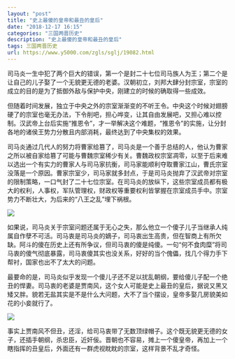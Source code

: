 ```yaml
---
layout: "post"
title: "史上最傻的皇帝和最丑的皇后"
date: "2018-12-17 16:15"
categories: "三国两晋历史"
description: "史上最傻的皇帝和最丑的皇后"
tags: 三国两晋历史
url: https://www.y5000.com/zgls/sglj/19082.html
---
```






司马炎一生中犯了两个巨大的错误，第一个是封二十七位司马族人为王；第二个是让自己的儿子娶了一个无貌更无德的老婆。汉朝初立，刘邦大肆分封宗室，宗室的成立的目的是为了抵御外敌与保护中央，刚建立的时候的确取得一些成效。

但随着时间发展，独立于中央之外的宗室渐渐变的不听王令。中央这个时候对翅膀硬了的宗室也毫无办法，下令削吧，担心哗变，让其自由发展吧，又担心难以控制。汉武帝上台后实施“推恩令”，才一举解决这个难题，“推恩令”的实施，让分封各地的诸侯王势力分散且内部消耗，最终达到了中央集权的效果。

司马炎通过几代人的努力将曹家给篡了，司马炎是一个善于总结的人，他认为曹家之所以被自家给篡了可能与曹魏宗室稀少有关。曹魏政权宗室凋零，以至于后来难以选出一个有实力的曹家人与司马家抗衡，司马家能顺利夺取曹家江山，曹氏宗室没落是一个原因。曹家宗室少，司马家就多封点，于是司马炎抛弃了汉武帝对宗室的限制策略，一口气封了二十七位宗室。在司马炎的放纵下，这些宗室成员都有极大的权利，人事权，军队管理权，财政权等重要权利皆掌握在宗室成员手中。宗室势力不断壮大，为后来的“八王之乱”埋下祸根。

![](https://img.y5000.com/uploads/allimg/170411/15395S0O-0.jpg)

如果说，司马炎关于宗室问题还属于无心之失，那么他立一个傻子儿子当继承人纯属自作孽不可活。司马衷是司马炎的嫡子，司马衷出生高贵，但在智商上有所欠缺。阿斗的傻在历史上还有所争议，但司马衷的傻是纯傻。一句“何不食肉糜”将司马衷的傻气彻底暴露，司马衷傻其实也没关系，好好的当个傀儡，找几个得力手下帮衬，国家也出不了太大的问题。

最要命的是，司马炎似乎发现一个傻儿子还不足以扰乱朝纲，要给傻儿子配一个绝丑的悍妻。司马衷的老婆是贾南风，这个女人可能是史上最丑的皇后，据说又黑又矮又胖。貌若无盐其实是不是什么大问题，大不了当个摆设，皇帝多娶几房貌美如花的小妾就行了。

![](https://img.y5000.com/uploads/allimg/170411/15395S2C-1.jpg)

事实上贾南风不但丑，还淫，给司马衷带了无数顶绿帽子。这个既无貌更无德的女子，还插手朝纲，杀忠臣，近奸佞。晋朝也不容易，摊上一个傻皇帝，再加上一个瞎指挥的丑皇后，外面还有一群虎视眈眈的宗室，这样背景不乱才奇怪。
